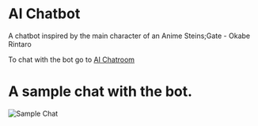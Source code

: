# AI Chatbot
A chatbot inspired by the main character of an Anime Steins;Gate - Okabe Rintaro

To chat with the bot go to [AI Chatroom](https://ai-chatroom.vercel.app/)

# A sample chat with the bot.
![Sample Chat](https://user-images.githubusercontent.com/70171925/190678877-d032b8fd-8790-43be-bd38-1dad25670ee3.png)
